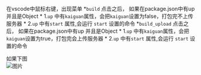 在vscode中鼠标右键，出现菜单
  *`build` 点击之后， 如果在package.json中有up 并且是Object
    * 1.`up` 中有`kaiguan`属性，会把`kaiguan`设置为false，打包完不上传服务器
    * 2.`up` 中有`start` 属性,会运行 `start` 设置的命令
  *`build_upload` 点击之后， 如果在package.json中有up 并且是Object
    * 1.`up` 中有`kaiguan`属性，会把`kaiguan`设置为true，打包完会上传服务器
    * 2.`up` 中有`start` 属性,会运行 `start` 设置的命令

如果下图    
![图片](http://www.jiangji1.com/static/upload_0b9c9aad56dcc7db3504e55d811b41f4.jpg)